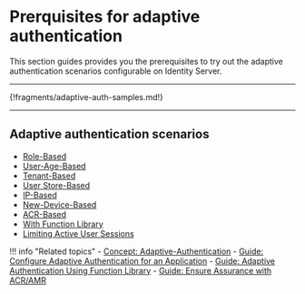 # Prerquisites for adaptive authentication

This section guides provides you the prerequisites to try out the adaptive authentication scenarios configurable on Identity Server.

----

{!fragments/adaptive-auth-samples.md!}

----

## Adaptive authentication scenarios

   - [Role-Based](role-based-adaptive-auth.md)
   - [User-Age-Based](age-based-adaptive-auth.md)
   - [Tenant-Based](tenant-based-adaptive-auth.md)
   - [User Store-Based](user-store-based-adaptive-auth.md)
   - [IP-Based](ip-based-adaptive-auth.md)
   - [New-Device-Based](device-based-adaptive-auth.md)
   - [ACR-Based](acr-based-adaptive-auth.md)
   - [With Function Library](adaptive-auth-with-function-lib-sample.md)
   - [Limiting Active User Sessions](limiting-active-sessions-adaptive-auth.md)
   
!!! info "Related topics"
    - [Concept: Adaptive-Authentication](../../references/concepts/authentication/adaptive-authentication)
    - [Guide: Configure Adaptive Authentication for an Application](../../guides/adaptive-auth/configure-adaptive-auth)
    - [Guide: Adaptive Authentication Using Function Library](../../guides/adaptive-auth/adaptive-auth-with-function-lib)
    - [Guide: Ensure Assurance with ACR/AMR](../../guides/adaptive-auth/work-with-acr-amr)